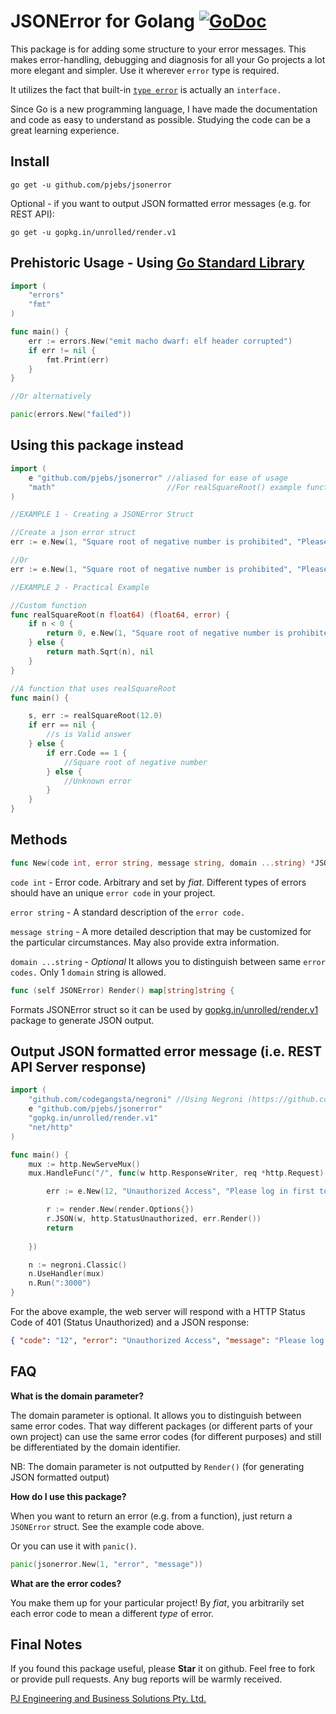 JSONError for Golang [![GoDoc](http://godoc.org/github.com/pjebs/jsonerror?status.svg)](http://godoc.org/github.com/pjebs/jsonerror) 
=============

This package is for adding some structure to your error messages. This makes error-handling, debugging and diagnosis for all your Go projects a lot more elegant and simpler. Use it wherever `error` type is required.

It utilizes the fact that built-in [`type error`](http://golang.org/pkg/builtin/#error) is actually an `interface.`


Since Go is a new programming language, I have made the documentation and code as easy to understand as possible. Studying the code can be a great learning experience.

Install
-------

```shell
go get -u github.com/pjebs/jsonerror
```

Optional - if you want to output JSON formatted error messages (e.g. for REST API):

```shell
go get -u gopkg.in/unrolled/render.v1
```

Prehistoric Usage - Using [Go Standard Library](http://golang.org/pkg/errors/#example_New)
-----

```go
import (
	"errors"
	"fmt"
)

func main() {
	err := errors.New("emit macho dwarf: elf header corrupted")
	if err != nil {
		fmt.Print(err)
	}
}

//Or alternatively

panic(errors.New("failed"))

```


Using this package instead
-----

```go
import (
	e "github.com/pjebs/jsonerror" //aliased for ease of usage
	"math"                         //For realSquareRoot() example function below
)

//EXAMPLE 1 - Creating a JSONError Struct

//Create a json error struct
err := e.New(1, "Square root of negative number is prohibited", "Please make number positive or zero") //Domain is optional and not included here

//Or  
err := e.New(1, "Square root of negative number is prohibited", "Please make number positive or zero", "com.github.pjebs.jsonerror")

//EXAMPLE 2 - Practical Example

//Custom function
func realSquareRoot(n float64) (float64, error) {
	if n < 0 {
		return 0, e.New(1, "Square root of negative number is prohibited", "Please make number positive or zero")
	} else {
		return math.Sqrt(n), nil
	}
}

//A function that uses realSquareRoot
func main() {

	s, err := realSquareRoot(12.0)
	if err == nil {
		//s is Valid answer
	} else {
		if err.Code == 1 {
			//Square root of negative number
		} else {
			//Unknown error
		}
	}
}


```

Methods
--------

```go
func New(code int, error string, message string, domain ...string) *JSONError
```

`code int` - Error code. Arbitrary and set by *fiat*. Different types of errors should have an unique `error code` in your project.

`error string` - A standard description of the `error code.`

`message string` - A more detailed description that may be customized for the particular circumstances. May also provide extra information.

`domain ...string` - *Optional* It allows you to distinguish between same `error codes.` Only 1 `domain` string is allowed.


```go
func (self JSONError) Render() map[string]string {
```

Formats JSONError struct so it can be used by [gopkg.in/unrolled/render.v1](https://github.com/unrolled/render) package to generate JSON output.


Output JSON formatted error message (i.e. REST API Server response)
----------

```go
import (
	"github.com/codegangsta/negroni" //Using Negroni (https://github.com/codegangsta/negroni)
	e "github.com/pjebs/jsonerror"
	"gopkg.in/unrolled/render.v1"
	"net/http"
)

func main() {
	mux := http.NewServeMux()
	mux.HandleFunc("/", func(w http.ResponseWriter, req *http.Request) {

		err := e.New(12, "Unauthorized Access", "Please log in first to access this site")

    	r := render.New(render.Options{})
		r.JSON(w, http.StatusUnauthorized, err.Render())
		return
  	
  	})

  	n := negroni.Classic()
  	n.UseHandler(mux)
  	n.Run(":3000")
}

```

For the above example, the web server will respond with a HTTP Status Code of 401 (Status Unauthorized) and a JSON response:

```json
{ "code": "12", "error": "Unauthorized Access", "message": "Please log in first to access this site" }
```

FAQ
--------

**What is the domain parameter?**

The domain parameter is optional. It allows you to distinguish between same error codes. That way different packages (or different parts of your own project) can use the same error codes (for different purposes) and still be differentiated by the domain identifier.

NB: The domain parameter is not outputted by `Render()` (for generating JSON formatted output)

**How do I use this package?**

When you want to return an error (e.g. from a function), just return a `JSONError` struct. See the example code above.

Or you can use it with `panic()`.

```go
panic(jsonerror.New(1, "error", "message"))
```

**What are the error codes?**

You make them up for your particular project! By *fiat*, you arbitrarily set each error code to mean a different *type* of error.


Final Notes
--------

If you found this package useful, please **Star** it on github. Feel free to fork or provide pull requests. Any bug reports will be warmly received.


[PJ Engineering and Business Solutions Pty. Ltd.](http://www.pjebs.com.au)
